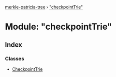 [merkle-patricia-tree](../README.md) › ["checkpointTrie"](_checkpointtrie_.md)

# Module: "checkpointTrie"

## Index

### Classes

* [CheckpointTrie](../classes/_checkpointtrie_.checkpointtrie.md)
